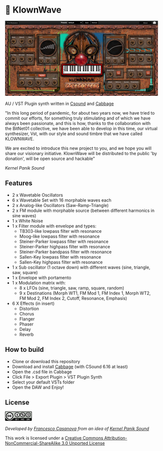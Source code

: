 # 👾 KlownWave

![plot](/img/img0.jpg)

AU / VST Plugin synth written in [Csound](https://csound.com/) and [Cabbage](https://cabbageaudio.com/)

"In this long period of pandemic, for about two years now, we have tried to commit our efforts, for something truly stimulating and of which 
we have always been passionate, and this is how, thanks to the collaboration with the BitNet01 collective, we have been able to develop in this
time, our virtual synthesizer, Vst, with our style and sound timbre that we have called KLOWNWAVE.

We are excited to introduce this new project to you, and we hope you will share our visionary initiative.
KlownWave will be distributed to the public 'by donation', will be open source and hackable"

*Kernel Panik Sound*

## Features
- 2 x Wavetable Oscillators 
- 6 x Wavetable Set with 16 morphable waves each 
- 2 x Analog-like Oscillators (Saw-Ramp-Triangle)
- 2 x FM module with morphable source (between different harmonics in sine waves)
- 1 x White Noise
- 1 x Filter module with envelope and types:
  - TB303-like lowpass filter with resonance
  - Moog-like lowpass filter with resonance
  - Steiner-Parker lowpass filter with resonance
  - Steiner-Parker highpass filter with resonance
  - Steiner-Parker bandpass filter with resonance
  - Sallen-Key lowpass filter with resonance
  - Sallen-Key highpass filter with resonance
- 1 x Sub oscillator (1 octave down) with different waves (sine, triangle, saw, square)
- 1 x Envelope with portamento
- 1 x Modulation matrix with:
  - 8 x LFOs (sine, triangle, saw, ramp, square, random)
  - 9 x Destinations (Morph WT1, FM Mod 1, FM Index 1, Morph WT2, FM Mod 2, FM Index 2, Cutoff, Resonance, Emphasis)
- 6 X Effects (in insert)
  - Distortion
  - Chorus
  - Flanger
  - Phaser
  - Delay
  - Reverb

## How to build
- Clone or download this repository
- Download and install [Cabbage](https://cabbageaudio.com/download/) (with CSound 6.16 at least)
- Open the .csd file in Cabbage
- Click File > Export Plugin > VST Plugin Synth
- Select your default VSTs folder
- Open the DAW and Enjoy!

## License
![plot](/img/cc.png)

*Developed by [Francesco Casanova](https://cipp0.github.io/) from an idea of [Kernel Panik Sound](https://www.facebook.com/kernelpaniksound)*

This work is licensed under a [Creative Commons Attribution-NonCommercial-ShareAlike 3.0 Unported License](https://creativecommons.org/licenses/by-nc-sa/3.0/)



